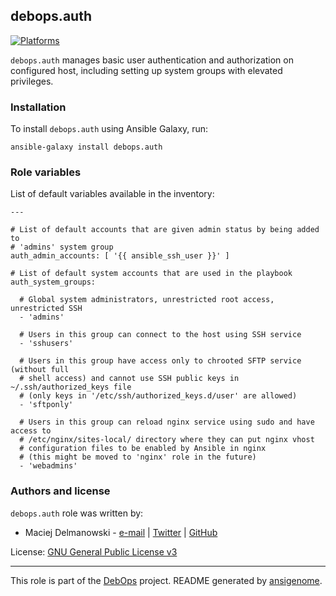 ## debops.auth
[![Platforms](http://img.shields.io/badge/platforms-debian%20|%20ubuntu-lightgrey.svg)](#)


`debops.auth` manages basic user authentication and authorization on
configured host, including setting up system groups with elevated
privileges.



### Installation

To install `debops.auth` using Ansible Galaxy, run:

    ansible-galaxy install debops.auth


### Role variables

List of default variables available in the inventory:

    ---
    
    # List of default accounts that are given admin status by being added to
    # 'admins' system group
    auth_admin_accounts: [ '{{ ansible_ssh_user }}' ]
    
    # List of default system accounts that are used in the playbook
    auth_system_groups:
    
      # Global system administrators, unrestricted root access, unrestricted SSH
      - 'admins'
    
      # Users in this group can connect to the host using SSH service
      - 'sshusers'
    
      # Users in this group have access only to chrooted SFTP service (without full
      # shell access) and cannot use SSH public keys in ~/.ssh/authorized_keys file
      # (only keys in '/etc/ssh/authorized_keys.d/user' are allowed)
      - 'sftponly'
    
      # Users in this group can reload nginx service using sudo and have access to
      # /etc/nginx/sites-local/ directory where they can put nginx vhost
      # configuration files to be enabled by Ansible in nginx
      # (this might be moved to 'nginx' role in the future)
      - 'webadmins'





### Authors and license

`debops.auth` role was written by:

- Maciej Delmanowski - [e-mail](mailto:drybjed@gmail.com) | [Twitter](https://twitter.com/drybjed) | [GitHub](https://github.com/drybjed)


License: [GNU General Public License v3](https://tldrlegal.com/license/gnu-general-public-license-v3-(gpl-3))


***

This role is part of the [DebOps](http://debops.org/) project. README generated by [ansigenome](https://github.com/nickjj/ansigenome/).

